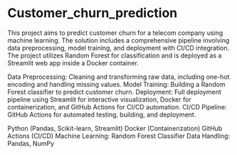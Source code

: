 # Customer_churn_prediction
This project aims to predict customer churn for a telecom company using machine learning. The solution includes a comprehensive pipeline involving data preprocessing, model training, and deployment with CI/CD integration. The project utilizes Random Forest for classification and is deployed as a Streamlit web app inside a Docker container.

Data Preprocessing: Cleaning and transforming raw data, including one-hot encoding and handling missing values.
Model Training: Building a Random Forest classifier to predict customer churn.
Deployment: Full deployment pipeline using Streamlit for interactive visualization, Docker for containerization, and GitHub Actions for CI/CD automation.
CI/CD Pipeline: GitHub Actions for automated testing, building, and deployment.

Python (Pandas, Scikit-learn, Streamlit)
Docker (Containerization)
GitHub Actions (CI/CD)
Machine Learning: Random Forest Classifier
Data Handling: Pandas, NumPy
